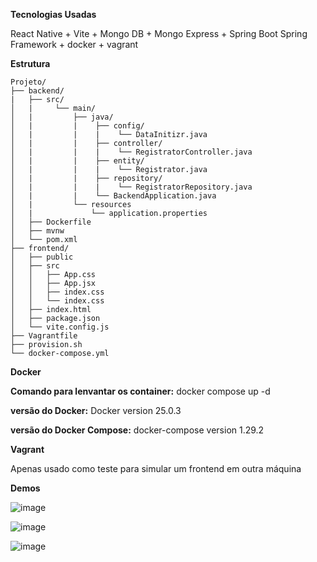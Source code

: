 **Tecnologias Usadas**

React Native + Vite + Mongo DB + Mongo Express + Spring Boot Spring Framework + docker + vagrant


**Estrutura**

```
Projeto/
├── backend/
|   ├── src/
│   |     └── main/
│   |         ├── java/
│   |         |    ├── config/
│   |         |    |    └── DataInitizr.java
│   |         |    ├── controller/
│   |         |    |    └── RegistratorController.java
│   |         |    ├── entity/
│   |         |    |    └── Registrator.java
│   |         |    ├── repository/
│   |         |    |    └── RegistratorRepository.java
│   |         |    └── BackendApplication.java 
│   |         └── resources
│   |             └── application.properties   
│   ├── Dockerfile
│   ├── mvnw
│   └── pom.xml
├── frontend/
│   ├── public
│   ├── src
│   │   ├── App.css
│   │   ├── App.jsx
│   │   ├── index.css
│   │   └── index.css
│   ├── index.html
│   ├── package.json
│   └── vite.config.js
├── Vagrantfile
├── provision.sh
└── docker-compose.yml
```

**Docker**

**Comando para lenvantar os container:** docker compose up -d

**versão do Docker:** Docker version 25.0.3

**versão do Docker Compose:** docker-compose version 1.29.2


**Vagrant**

Apenas usado como teste para simular um frontend em outra máquina


**Demos**

![image](https://github.com/leno1moraes/registrator-mongo/assets/47091156/8b471cfc-ff94-4160-a6f9-11c478523f3e)


![image](https://github.com/leno1moraes/registrator-mongo/assets/47091156/2252f6a9-e8d3-4cbc-bea0-915b7911e489)


![image](https://github.com/leno1moraes/registrator-mongo/assets/47091156/a9ae2017-e931-4f47-815f-cc418b2cc7b0)

